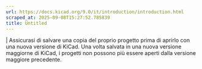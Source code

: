 ```yaml
---
url: https://docs.kicad.org/9.0/it/introduction/introduction.html
scraped_at: 2025-09-08T15:27:52.785839
title: Untitled
---
```


|  Assicurasi di salvare una copia del proprio progetto prima di aprirlo con
una nuova versione di KiCad. Una volta salvata in una nuova versione maggiorne
di KiCad, i progetti non possono più essere aperti dalla versione maggiore
precedente.

